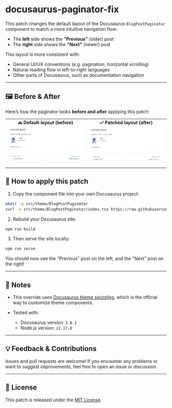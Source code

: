 # docusaurus-paginator-fix

This patch changes the default layout of the Docusaurus `BlogPostPaginator` component to match a more intuitive navigation flow:

- The **left** side shows the **"Previous"** (older) post  
- The **right** side shows the **"Next"** (newer) post

This layout is more consistent with:

- General UI/UX conventions (e.g. pagination, horizontal scrolling)
- Natural reading flow in left-to-right languages
- Other parts of Docusaurus, such as documentation navigation

---

## 🖼️ Before & After

Here’s how the paginator looks **before and after** applying this patch:

<table>
  <tr>
    <td align="center"><strong>🔙 Default layout (before)</strong></td>
    <td align="center"><strong>✅ Patched layout (after)</strong></td>
  </tr>
  <tr>
    <td align="center">
      <img src="https://raw.githubusercontent.com/gumi278/docusaurus-paginator-fix/main/screenshots/before.png" width="400" alt="Default paginator layout (before)">
    </td>
    <td align="center">
      <img src="https://raw.githubusercontent.com/gumi278/docusaurus-paginator-fix/main/screenshots/after.png" width="400" alt="Patched paginator layout (after)">
    </td>
  </tr>
</table>


## 🔧 How to apply this patch

1. Copy the component file into your own Docusaurus project:

```sh
mkdir -p src/theme/BlogPostPaginator
curl -o src/theme/BlogPostPaginator/index.tsx https://raw.githubusercontent.com/MYNAME/docusaurus-paginator-fix/main/src/theme/BlogPostPaginator/index.tsx
```


2. Rebuild your Docusaurus site:

```sh
npm run build
```

3. Then serve the site locally:

```sh
npm run serve
```

You should now see the "Previous" post on the left, and the "Next" post on the right!

---

## 📎 Notes

* This override uses [Docusaurus theme swizzling](https://docusaurus.io/docs/using-themes#theme-swizzling), which is the official way to customize theme components.
* Tested with:

  * Docusaurus version: `3.8.1`
  * Node.js version: `22.17.0`

---

## 💡 Feedback & Contributions

Issues and pull requests are welcome!
If you encounter any problems or want to suggest improvements, feel free to open an issue or discussion.

---

## 📄 License

This patch is released under the [MIT License](LICENSE).

```
